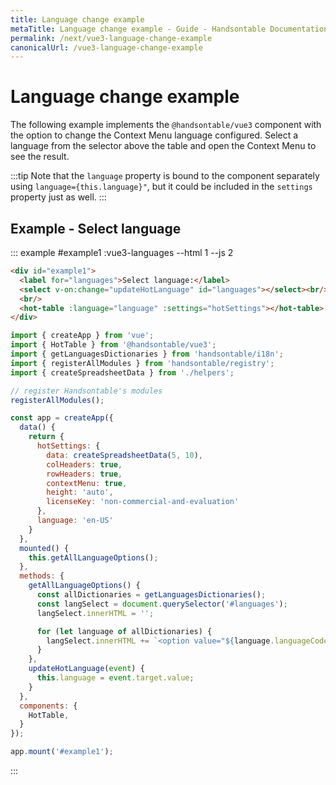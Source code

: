 ```yaml
---
title: Language change example
metaTitle: Language change example - Guide - Handsontable Documentation
permalink: /next/vue3-language-change-example
canonicalUrl: /vue3-language-change-example
---
```


# Language change example

The following example implements the `@handsontable/vue3` component with the option to change the Context Menu language configured. Select a language from the selector above the table and open the Context Menu to see the result.

:::tip
Note that the `language` property is bound to the component separately using `language={this.language}"`, but it could be included in the `settings` property just as well.
:::

## Example - Select language

::: example #example1 :vue3-languages --html 1 --js 2
```html
<div id="example1">
  <label for="languages">Select language:</label>
  <select v-on:change="updateHotLanguage" id="languages"></select><br/>
  <br/>
  <hot-table :language="language" :settings="hotSettings"></hot-table>
</div>
```
```js
import { createApp } from 'vue';
import { HotTable } from '@handsontable/vue3';
import { getLanguagesDictionaries } from 'handsontable/i18n';
import { registerAllModules } from 'handsontable/registry';
import { createSpreadsheetData } from './helpers';

// register Handsontable's modules
registerAllModules();

const app = createApp({
  data() {
    return {
      hotSettings: {
        data: createSpreadsheetData(5, 10),
        colHeaders: true,
        rowHeaders: true,
        contextMenu: true,
        height: 'auto',
        licenseKey: 'non-commercial-and-evaluation'
      },
      language: 'en-US'
    }
  },
  mounted() {
    this.getAllLanguageOptions();
  },
  methods: {
    getAllLanguageOptions() {
      const allDictionaries = getLanguagesDictionaries();
      const langSelect = document.querySelector('#languages');
      langSelect.innerHTML = '';

      for (let language of allDictionaries) {
        langSelect.innerHTML += `<option value="${language.languageCode}">${language.languageCode}</option>`
      }
    },
    updateHotLanguage(event) {
      this.language = event.target.value;
    }
  },
  components: {
    HotTable,
  }
});

app.mount('#example1');
```
:::
